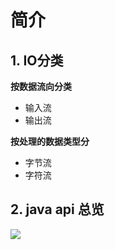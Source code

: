 # 简介
## 1. IO分类

**按数据流向分类** 

- 输入流
- 输出流

**按处理的数据类型分** 
- 字节流
- 字符流

## 2. java api 总览
![](https://raw.githubusercontent.com/jiangwei618/note/master/assets/image/1introduce.md-2019-08-06-13-51-15.png)